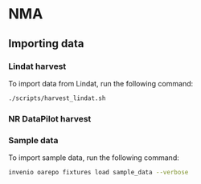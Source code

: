 # NMA

## Importing data

### Lindat harvest

To import data from Lindat, run the following command:

```bash
./scripts/harvest_lindat.sh
```

### NR DataPilot harvest

### Sample data

To import sample data, run the following command:

```bash
invenio oarepo fixtures load sample_data --verbose
```